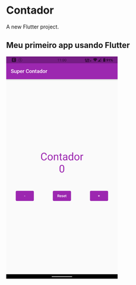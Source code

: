 # Contador

A new Flutter project.

## Meu primeiro app usando Flutter

<img src="resultado.png" width="300"/>
